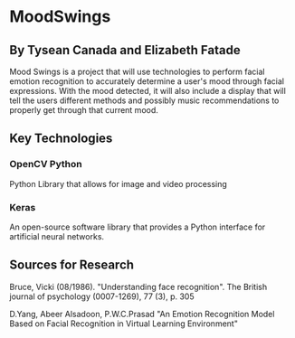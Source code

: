 # MoodSwings

## By Tysean Canada and Elizabeth Fatade

Mood Swings is a project that will use technologies to perform facial emotion recognition to accurately determine a user's mood through facial expressions. With the mood detected, it will also include a display that will tell the users different methods and possibly music recommendations to properly get through that current mood.

## Key Technologies 

### OpenCV Python

Python Library that allows for image and video processing

### Keras

An open-source software library that provides a Python interface for artificial neural networks.

## Sources for Research

Bruce, Vicki (08/1986). "Understanding face recognition". The British journal of psychology (0007-1269), 77 (3), p. 305

D.Yang, Abeer Alsadoon, P.W.C.Prasad "An Emotion Recognition Model Based 
on Facial Recognition in Virtual Learning Environment"

